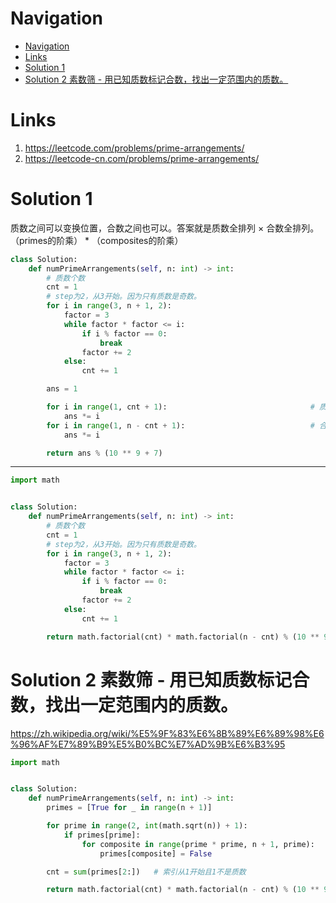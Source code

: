 # Navigation
- [Navigation](#navigation)
- [Links](#links)
- [Solution 1](#solution-1)
- [Solution 2 素数筛 - 用已知质数标记合数，找出一定范围内的质数。](#solution-2-%e7%b4%a0%e6%95%b0%e7%ad%9b---%e7%94%a8%e5%b7%b2%e7%9f%a5%e8%b4%a8%e6%95%b0%e6%a0%87%e8%ae%b0%e5%90%88%e6%95%b0%e6%89%be%e5%87%ba%e4%b8%80%e5%ae%9a%e8%8c%83%e5%9b%b4%e5%86%85%e7%9a%84%e8%b4%a8%e6%95%b0)

# Links
1. https://leetcode.com/problems/prime-arrangements/
2. https://leetcode-cn.com/problems/prime-arrangements/


# Solution 1 
质数之间可以变换位置，合数之间也可以。答案就是质数全排列 × 合数全排列。（primes的阶乘） * （composites的阶乘）
```python
class Solution:
    def numPrimeArrangements(self, n: int) -> int:
        # 质数个数
        cnt = 1
        # step为2，从3开始。因为只有质数是奇数。
        for i in range(3, n + 1, 2):
            factor = 3
            while factor * factor <= i:
                if i % factor == 0:
                    break
                factor += 2
            else:
                cnt += 1

        ans = 1

        for i in range(1, cnt + 1):                                # 质数阶乘
            ans *= i
        for i in range(1, n - cnt + 1):                            # 合数阶乘
            ans *= i

        return ans % (10 ** 9 + 7)

```
---
```python
import math


class Solution:
    def numPrimeArrangements(self, n: int) -> int:
        # 质数个数
        cnt = 1
        # step为2，从3开始。因为只有质数是奇数。
        for i in range(3, n + 1, 2):
            factor = 3
            while factor * factor <= i:
                if i % factor == 0:
                    break
                factor += 2
            else:
                cnt += 1

        return math.factorial(cnt) * math.factorial(n - cnt) % (10 ** 9 + 7)
```

# Solution 2 素数筛 - 用已知质数标记合数，找出一定范围内的质数。
https://zh.wikipedia.org/wiki/%E5%9F%83%E6%8B%89%E6%89%98%E6%96%AF%E7%89%B9%E5%B0%BC%E7%AD%9B%E6%B3%95
```python
import math


class Solution:
    def numPrimeArrangements(self, n: int) -> int:
        primes = [True for _ in range(n + 1)]

        for prime in range(2, int(math.sqrt(n)) + 1):
            if primes[prime]:
                for composite in range(prime * prime, n + 1, prime):
                    primes[composite] = False

        cnt = sum(primes[2:])   # 索引从1开始且1不是质数

        return math.factorial(cnt) * math.factorial(n - cnt) % (10 ** 9 + 7)
```